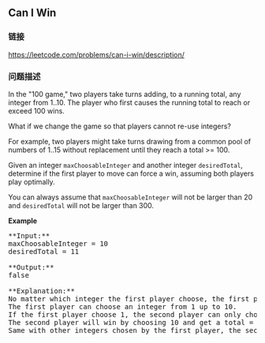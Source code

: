 ## Can I Win  
### 链接  
https://leetcode.com/problems/can-i-win/description/  
### 问题描述
In the "100 game," two players take turns adding, to a running total, any integer from 1..10. The player who first causes the running total to reach or exceed 100 wins. 

What if we change the game so that players cannot re-use integers? 

For example, two players might take turns drawing from a common pool of numbers of 1..15 without replacement until they reach a total >= 100.

Given an integer `maxChoosableInteger` and another integer `desiredTotal`, determine if the first player to move can force a win, assuming both players play optimally. 

You can always assume that `maxChoosableInteger` will not be larger than 20 and `desiredTotal` will not be larger than 300.


**Example**
<pre>
**Input:**
maxChoosableInteger = 10
desiredTotal = 11

**Output:**
false

**Explanation:**
No matter which integer the first player choose, the first player will lose.
The first player can choose an integer from 1 up to 10.
If the first player choose 1, the second player can only choose integers from 2 up to 10.
The second player will win by choosing 10 and get a total = 11, which is >= desiredTotal.
Same with other integers chosen by the first player, the second player will always win.
</pre>

